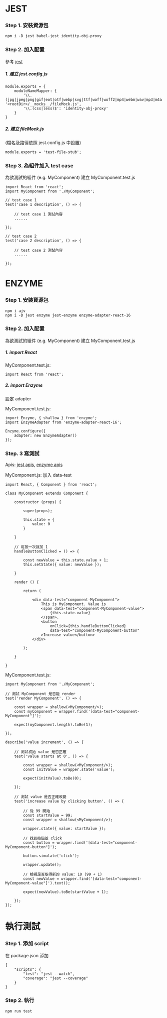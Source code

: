 # JEST

### Step 1. 安裝資源包

```
npm i -D jest babel-jest identity-obj-proxy
```

### Step 2. 加入配置

參考 [jest]

##### 1. 建立 jest.config.js

```
module.exports = {
    moduleNameMapper: {
        '\\.(jpg|jpeg|png|gif|eot|otf|webp|svg|ttf|woff|woff2|mp4|webm|wav|mp3|m4a|aac|oga)$': '<rootDir>/__mocks__/fileMock.js',
        '\\.(css|less)$': 'identity-obj-proxy'
    }
}
```

##### 2. 建立 fileMock.js

(檔名及路徑依照 jest.config.js 中設置)

```
module.exports = 'test-file-stub';
```
<!-- #####3. 建立 styleMock.js
(檔名及路徑依照 jest.config.js 中設置)
```
module.exports = {};
``` -->

### Step 3. 為組件加入 test case

為欲測試的組件 (e.g. MyComponent) 建立 MyComponent.test.js

```
import React from 'react';
import MyComponent from './MyComponent';

// test case 1
test('case 1 description', () => {

    // test case 1 測試內容
    ......

});

// test case 2
test('case 2 description', () => {

    // test case 2 測試內容
    ......

});
```

# ENZYME

### Step 1. 安裝資源包

```
npm i ajv
npm i -D jest enzyme jest-enzyme enzyme-adapter-react-16
```

### Step 2. 加入配置

為欲測試的組件 (e.g. MyComponent) 建立 MyComponent.test.js

##### 1. import React

MyComponent.test.js:

```
import React from 'react';
```

##### 2. import Enzyme

設定 adapter

MyComponent.test.js:

```
import Enzyme, { shallow } from 'enzyme';
import EnzymeAdapter from 'enzyme-adapter-react-16';

Enzyme.configure({
    adapter: new EnzymeAdapter()
});
```

### Step. 3 寫測試

Apis: [jest apis], [enzyme apis]

MyComponent.js: 加入 data-test

```
import React, { Component } from 'react';

class MyComponent extends Component {

    constructor (props) {

        super(props);

        this.state = {
            value: 0
        }

    }

    // 每按一次就加 1
    handleButtonClicked = () => {

        const newValue = this.state.value + 1;
        this.setState({ value: newValue });

    }

    render () {

        return (

            <div data-test="component-MyComponent">
                This is MyComponent. Value is 
                <span data-test="component-MyComponent-value">
                    {this.state.value}
                </span>.
                <button
                    onClick={this.handleButtonClicked}
                    data-test="component-MyComponent-button"
                >Increase value</button>
            </div>

        );

    }

}

```

MyComponent.test.js:

```
import MyComponent from './MyComponent';

// 測試 MyComponent 是否能 render
test('render MyComponent', () => {

    const wrapper = shallow(<MyComponent/>);
    const myComponent = wrapper.find('[data-test="component-MyComponent"]');

    expect(myComponent.length).toBe(1);

});

describe('value increment', () => {

    // 測試初始 value 是否正確
    test('value starts at 0', () => {

        const wrapper = shallow(<MyComponent/>);
        const initValue = wrapper.state('value');

        expect(initValue).toBe(0);

    });

    // 測試 value 是否正確改變
    test('increase value by clicking button', () => {

        // 從 99 開始
        const startValue = 99;
        const wrapper = shallow(<MyComponent/>);

        wrapper.state({ value: startValue });

        // 找到按鈕並 click
        const button = wrapper.find('[data-test="component-MyComponent-button"]');

        button.simulate('click');

        wrapper.update();

        // 檢視是否取得新的 value: 10 (99 + 1)
        const newValue = wrapper.find('[data-test="component-MyComponent-value"]').text();

        expect(newValue).toBe(startValue + 1);

    });
});
```

# 執行測試

### Step 1. 添加 script

在 package.json 添加

```
{
    "scripts": {
        "test": "jest --watch",
        "coverage": "jest --coverage"
    }
}
```

### Step 2. 執行

```
npm run test
```

[jest]:https://jestjs.io/docs/zh-Hans/webpack
[jest apis]:https://jestjs.io/docs/zh-Hans/api#api
[enzyme apis]:https://airbnb.io/enzyme/docs/api/shallow.html